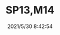 ﻿---
layout: post 
title: SP13,M14
tags: SP13
categories: wire-harness
overview: M14
series: 
part_number: 0511-1
thumb_img: 
image: static/202105/511-20210530.jpg
date: 2021/5/30 8:42:54
---



